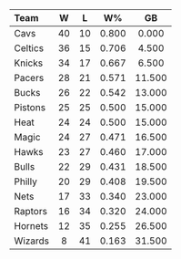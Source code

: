 | Team                             |  W  |  L  |  W%   |   GB   |
|:---------------------------------|:---:|:---:|:-----:|:------:|
| [](/r/clevelandcavs) Cavs        | 40  | 10  | 0.800 | 0.000  |
| [](/r/bostonceltics) Celtics     | 36  | 15  | 0.706 | 4.500  |
| [](/r/nyknicks) Knicks           | 34  | 17  | 0.667 | 6.500  |
| [](/r/pacers) Pacers             | 28  | 21  | 0.571 | 11.500 |
| [](/r/mkebucks) Bucks            | 26  | 22  | 0.542 | 13.000 |
| [](/r/detroitpistons) Pistons    | 25  | 25  | 0.500 | 15.000 |
| [](/r/heat) Heat                 | 24  | 24  | 0.500 | 15.000 |
| [](/r/orlandomagic) Magic        | 24  | 27  | 0.471 | 16.500 |
| [](/r/atlantahawks) Hawks        | 23  | 27  | 0.460 | 17.000 |
| [](/r/chicagobulls) Bulls        | 22  | 29  | 0.431 | 18.500 |
| [](/r/sixers) Philly             | 20  | 29  | 0.408 | 19.500 |
| [](/r/gonets) Nets               | 17  | 33  | 0.340 | 23.000 |
| [](/r/torontoraptors) Raptors    | 16  | 34  | 0.320 | 24.000 |
| [](/r/charlottehornets) Hornets  | 12  | 35  | 0.255 | 26.500 |
| [](/r/washingtonwizards) Wizards |  8  | 41  | 0.163 | 31.500 |